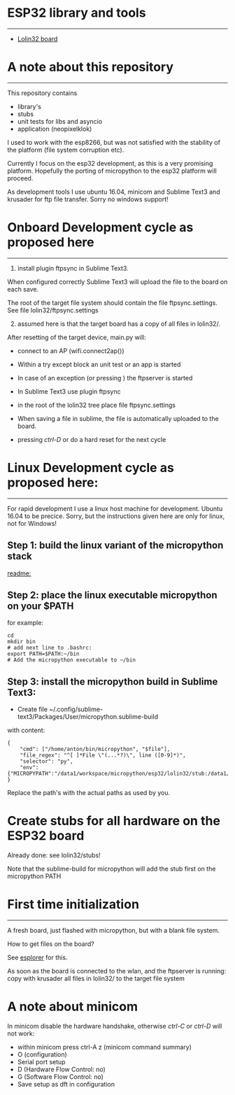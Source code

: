 
# ESP32 library and tools
***

* [Lolin32 board](lolin32/readme.md)

# A note about this repository
***

This repository contains 
* library's
* stubs
* unit tests for libs and asyncio
* application (neopixelklok) 


I used to work with the esp8266, but was not satisfied with the stability of the platform (file system corruption etc).

Currently I focus on the esp32 development, as this is a very promising platform. Hopefully the porting of micropython to the esp32 platform will proceed.

As development tools I use ubuntu 16.04, minicom and Sublime Text3 and krusader for ftp file transfer. Sorry no windows support!


# Onboard Development cycle as proposed here
***

1) install plugin ftpsync in Sublime Text3.

When configured correctly Sublime Text3 will upload the file to the board on each save.

The root of the target file system should contain the file ftpsync.settings. See file lolin32/ftpsync.settings

2) assumed here is that the target board has a copy of all files in lolin32/. 

After resetting of the target device, main.py will:

*  connect to an AP (wifi.connect2ap()) 
*  Within a try except block an unit test or an app is started
*  In case of an exception (or pressing <ctrl-c>) the ftpserver is started
* In Sublime Text3 use plugin ftpsync
* in the root of the lolin32 tree place file ftpsync.settings

* When saving a file in sublime, the file is automatically uploaded to the board.
* pressing *ctrl-D* or do a hard reset for the next cycle


# Linux Development cycle as proposed here:
***

For rapid development I use a linux host machine for development.
Ubuntu 16.04 to be precice. Sorry, but the instructions given  here are only for linux, not for Windows!

## Step 1: build the linux variant of the micropython stack
[readme:](https://github.com/micropython/micropython-esp32)

## Step 2: place the linux  executable micropython on your $PATH 

for example:

	cd 
	mkdir bin
	# add next line to .bashrc:
	export PATH=$PATH:~/bin
	# Add the micropython executable to ~/bin 

## Step 3: install the micropython build in Sublime Text3:


* Create file  ~/.config/sublime-text3/Packages/User/micropython.sublime-build

with content:

	{
	    "cmd": ["/home/anton/bin/micropython", "$file"],
	    "file_regex": "^[ ]*File \"(...*?)\", line ([0-9]*)",
	    "selector": "py",
	    "env":{"MICROPYPATH":"/data1/workspace/micropython/esp32/lolin32/stub:/data1/workspace/micropython/esp32/lolin32lib"}
	}

Replace the path's with the actual paths as used by you.

# Create stubs for all hardware on the ESP32 board

Already done: see lolin32/stubs!

Note that the sublime-build for micropython will add the stub first on the micropython PATH


# First time initialization
***

A fresh board, just flashed with micropython, but with a blank file system. 

How to get files on the board?

See [esplorer](esplorer/readme.md) for this.

As soon as the board is connected to the wlan, and the ftpserver is running: copy with krusader all files in lolin32/ to the target file system

# A note about minicom

In minicom disable the hardware handshake, otherwise *ctrl-C* or *ctrl-D* will not work:
* within minicom press ctrl-A z (minicom command summary)
* O (configuration)
* Serial port setup
* D (Hardware Flow Control: no)
* G (Software Flow Control: no)
* Save setup as dft in configuration

